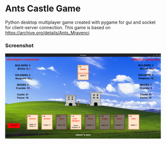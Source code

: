 
# Ants Castle Game
Python desktop multiplayer game created with pygame for gui and socket for client-server connection.
This game is based on https://archive.org/details/Ants_Mravenci

### Screenshot

![screenshot](image.png?raw=true)
